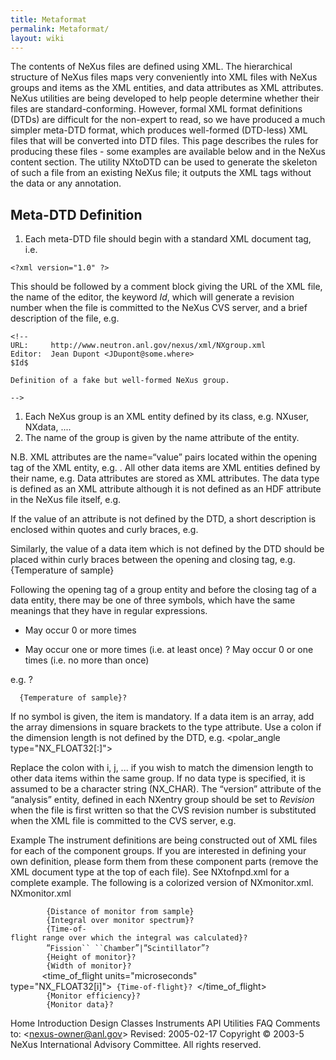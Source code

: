 ```yaml
---
title: Metaformat
permalink: Metaformat/
layout: wiki
---
```


The contents of NeXus files are defined using XML. The hierarchical
structure of NeXus files maps very conveniently into XML files with
NeXus groups and items as the XML entities, and data attributes as XML
attributes. NeXus utilities are being developed to help people determine
whether their files are standard-conforming. However, formal XML format
definitions (DTDs) are difficult for the non-expert to read, so we have
produced a much simpler meta-DTD format, which produces well-formed
(DTD-less) XML files that will be converted into DTD files. This page
describes the rules for producing these files - some examples are
available below and in the NeXus content section. The utility NXtoDTD
can be used to generate the skeleton of such a file from an existing
NeXus file; it outputs the XML tags without the data or any annotation.

Meta-DTD Definition
-------------------

1.  Each meta-DTD file should begin with a standard XML document tag,
    i.e.

<!-- -->

    <?xml version="1.0" ?>

  
This should be followed by a comment block giving the URL of the XML
file, the name of the editor, the keyword $Id$, which will generate a
revision number when the file is committed to the NeXus CVS server, and
a brief description of the file, e.g.

<!-- -->

    <!--
    URL:     http://www.neutron.anl.gov/nexus/xml/NXgroup.xml
    Editor:  Jean Dupont <JDupont@some.where>
    $Id$

    Definition of a fake but well-formed NeXus group.

    -->

1.  Each NeXus group is an XML entity defined by its class, e.g. NXuser,
    NXdata, ....
2.  The name of the group is given by the name attribute of the entity.

N.B. XML attributes are the name=“value” pairs located within the
opening tag of the XML entity, e.g. <NXsample name="sample">. All other
data items are XML entities defined by their name, e.g. <temperature>
Data attributes are stored as XML attributes. The data type is defined
as an XML attribute although it is not defined as an HDF attribute in
the NeXus file itself, e.g. <temperature type="NX_FLOAT32" units="K">

If the value of an attribute is not defined by the DTD, a short
description is enclosed within quotes and curly braces, e.g.
<NXdetector name="{Name of detector bank}">

Similarly, the value of a data item which is not defined by the DTD
should be placed within curly braces between the opening and closing
tag, e.g. <temperature>{Temperature of sample}</temperature>

Following the opening tag of a group entity and before the closing tag
of a data entity, there may be one of three symbols, which have the same
meanings that they have in regular expressions.

-   May occur 0 or more times

+ May occur one or more times (i.e. at least once) ? May occur 0 or one
times (i.e. no more than once)

e.g. <NXsample>?

`  `<temperature>`{Temperature of sample}?`</temperature>` `

</NXsample>

If no symbol is given, the item is mandatory. If a data item is an
array, add the array dimensions in square brackets to the type
attribute. Use a colon if the dimension length is not defined by the
DTD, e.g. <polar_angle type="NX_FLOAT32[:]">

Replace the colon with i, j, ... if you wish to match the dimension
length to other data items within the same group. If no data type is
specified, it is assumed to be a character string (NX\_CHAR). The
“version” attribute of the “analysis” entity, defined in each NXentry
group should be set to $Revision$ when the file is first written so that
the CVS revision number is substituted when the XML file is committed to
the CVS server, e.g. <analysis version="$Revision$">

Example The instrument definitions are being constructed out of XML
files for each of the component groups. If you are interested in
defining your own definition, please form them from these component
parts (remove the XML document type at the top of each file). See
NXtofnpd.xml for a complete example. The following is a colorized
version of NXmonitor.xml. NXmonitor.xml

<?xml version="1.0" ?>
<NXmonitor name="{Name of monitor}">

`       `<distance units="m" type="NX_FLOAT32">` {Distance of monitor from sample} `</distance>` `  
`       `<integral type="NX_FLOAT32">` {Integral over monitor spectrum}? `</integral>` `  
`       `<range type="NX_FLOAT32[2]">` {Time-of-flight range over which the integral was calculated}? `</range>` `  
`       `<type>` `“`Fission`` ``Chamber`”`|`“`Scintillator`”`? `</type>` `  
`       `<height units="cm" type="NX_FLOAT32">` {Height of monitor}? `</height>` `  
`       `<width units="cm" type="NX_FLOAT32">` {Width of monitor}? `</width>` `  
`       `<time_of_flight units="microseconds" type="NX_FLOAT32[i]">` {Time-of-flight}? `</time_of_flight>` `  
`       `<efficiency type="NX_FLOAT32[i]">` {Monitor efficiency}? `</efficiency>` `  
`       `<data type="NX_INT32[i]">` {Monitor data}? `</data>` `

</NXmonitor> Home Introduction Design Classes Instruments API Utilities
FAQ Comments to: &lt;nexus-owner@anl.gov&gt; Revised: 2005-02-17
Copyright © 2003-5 NeXus International Advisory Committee. All rights
reserved.
